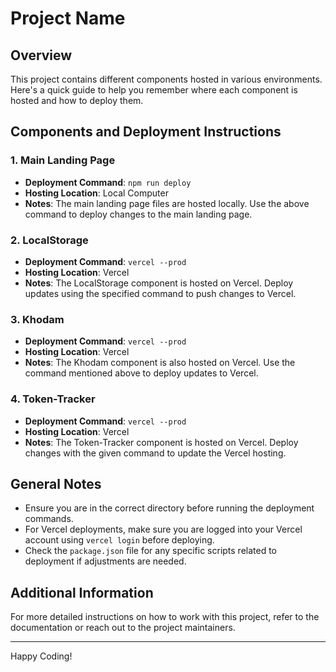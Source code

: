 # Project Name

## Overview
This project contains different components hosted in various environments. Here's a quick guide to help you remember where each component is hosted and how to deploy them.

## Components and Deployment Instructions

### 1. Main Landing Page
- **Deployment Command**: `npm run deploy`
- **Hosting Location**: Local Computer
- **Notes**: The main landing page files are hosted locally. Use the above command to deploy changes to the main landing page.

### 2. LocalStorage
- **Deployment Command**: `vercel --prod`
- **Hosting Location**: Vercel
- **Notes**: The LocalStorage component is hosted on Vercel. Deploy updates using the specified command to push changes to Vercel.

### 3. Khodam
- **Deployment Command**: `vercel --prod`
- **Hosting Location**: Vercel
- **Notes**: The Khodam component is also hosted on Vercel. Use the command mentioned above to deploy updates to Vercel.

### 4. Token-Tracker
- **Deployment Command**: `vercel --prod`
- **Hosting Location**: Vercel
- **Notes**: The Token-Tracker component is hosted on Vercel. Deploy changes with the given command to update the Vercel hosting.

## General Notes
- Ensure you are in the correct directory before running the deployment commands.
- For Vercel deployments, make sure you are logged into your Vercel account using `vercel login` before deploying.
- Check the `package.json` file for any specific scripts related to deployment if adjustments are needed.

## Additional Information
For more detailed instructions on how to work with this project, refer to the documentation or reach out to the project maintainers.

---

Happy Coding!
